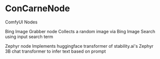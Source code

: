 # ConCarneNode
ComfyUI Nodes

Bing Image Grabber node
Collects a random image via Bing Image Search using input search term

Zephyr node
Implements huggingface transformer of stability.ai's Zephyr 3B chat transformer to infer text based on prompt
